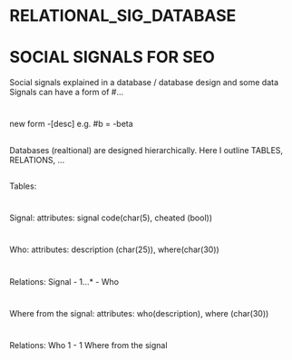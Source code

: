# RELATIONAL_SIG_DATABASE
# SOCIAL SIGNALS FOR SEO
Social signals explained in a database / database design and some data
Signals can have a form of #...
#
new form -[desc]
e.g. #b = -beta

##
Databases (realtional) are designed hierarchically.
Here I outline TABLES, RELATIONS, ...
##
Tables:
#
Signal:
attributes: signal code(char(5), cheated (bool))
#
Who:
attributes: description (char(25)), where(char(30))
#
Relations:
Signal - 1...* - Who
#
Where from the signal:
attributes: who(description), where (char(30))
#
Relations:
Who 1 - 1 Where from the signal

